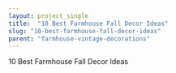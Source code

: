 ```yaml
---
layout: project_single
title:  "10 Best Farmhouse Fall Decor Ideas"
slug: "10-best-farmhouse-fall-decor-ideas"
parent: "farmhouse-vintage-decorations"
---
```

10 Best Farmhouse Fall Decor Ideas